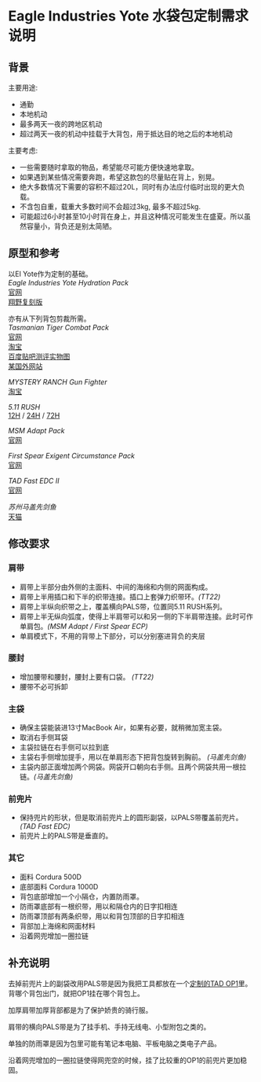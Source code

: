Eagle Industries Yote 水袋包定制需求说明
============================================

背景
----
主要用途:
* 通勤
* 本地机动
* 最多两天一夜的跨地区机动
* 超过两天一夜的机动中挂载于大背包，用于抵达目的地之后的本地机动

主要考虑:
* 一些需要随时拿取的物品，希望能尽可能方便快速地拿取。
* 如果遇到某些情况需要奔跑，希望这款包的尽量贴在背上，别晃。
* 绝大多数情况下需要的容积不超过20L，同时有办法应付临时出现的更大负载。
* 不含包自重，载重大多数时间不会超过3kg, 最多不超过5kg.
* 可能超过6小时甚至10小时背在身上，并且这种情况可能发生在盛夏。所以虽然容量小，背负还是别太简陋。


原型和参考
-----------
以EI Yote作为定制的基础。  
_Eagle Industries Yote Hydration Pack_  
[官网](http://www.eagleindustries.com/products/detail.aspx?id=234)  
[翔野复刻版](http://www.flyye.com/cn/ArticleShow.asp?ProdID=0492)

亦有从下列背包剪裁所需。  
_Tasmanian Tiger Combat Pack_  
[官网](http://www.tasmaniantactical.com/TT_Combat_Pack_p/7716.htm)  
[淘宝](http://item.taobao.com/item.htm?spm=a230r.1.14.1.ReOVrm&id=10956779680)  
[百度贴吧测评实物图](http://tieba.baidu.com/p/2717163114)  
[某国外网站](http://www.varusteleka.com/en/product/tasmanian-tiger-combat-pack/24387)

_MYSTERY RANCH Gun Fighter_  
[淘宝](http://item.taobao.com/item.htm?id=22490371488)

_5.11 RUSH_  
[12H](http://www.511tactical.com/rush-12-backpack.html) / 
[24H](http://www.511tactical.com/rush-24-backpack.html) / 
[72H](http://www.511tactical.com/rush-72-backpack.html)

_MSM Adapt Pack_  
[官网](http://milspecmonkey.com/store/packs-bags/341-msm-adapt-pack.html#/color-multicam)

_First Spear Exigent Circumstance Pack_  
[官网](http://www.first-spear.com/product.php?productid=17528)

_TAD Fast EDC II_  
[官网](http://store.tripleaughtdesign.com/Equipment/Packs-And-Pouches/FAST-Pack-EDC)

_苏州马盖先剑鱼_  
[天猫](http://item.taobao.com/item.htm?spm=a1z09.5.0.0.hhqQSN&id=37047087806)


修改要求
--------
### 肩带
* 肩带上半部分由外侧的主面料、中间的海绵和内侧的网面构成。
* 肩带上半用插口和下半的织带连接。插口上套弹力织带环。*(TT22)*
* 肩带上半纵向织带之上，覆盖横向PALS带，位置同5.11 RUSH系列。
* 肩带上半无纵向弧度，使得上半肩带可以和另一侧的下半肩带连接。此时可作单肩包。*(MSM Adapt / First Spear ECP)*
* 单肩模式下，不用的背带上下部分，可以分别塞进背负的夹层

### 腰封
* 增加腰带和腰封，腰封上要有口袋。 *(TT22)*
* 腰带不必可拆卸

### 主袋
* 确保主袋能装进13寸MacBook Air，如果有必要，就稍微加宽主袋。
* 取消右手侧耳袋
* 主袋拉链在右手侧可以拉到底
* 主袋右手侧增加提手，用以在单肩形态下把背包旋转到胸前。 *(马盖先剑鱼)*
* 主袋内部正面增加两个网袋。网袋开口朝向右手侧。且两个网袋共用一根拉链。*(马盖先剑鱼)*

### 前兜片
* 保持兜片的形状，但是取消前兜片上的圆形副袋，以PALS带覆盖前兜片。*(TAD Fast EDC)*
* 前兜片上的PALS带是垂直的。

### 其它
* 面料 Cordura 500D
* 底部面料 Cordura 1000D
* 背包底部增加一个小隔仓，内置防雨罩。
* 防雨罩底部有一根织带，用以和隔仓内的日字扣相连
* 防雨罩顶部有两条织带，用以和背包顶部的日字扣相连
* 背部加上海绵和网面材料
* 沿着网兜增加一圈拉链


补充说明
---------
去掉前兜片上的副袋改用PALS带是因为我把工具都放在一个[定制的TAD OP1](https://github.com/snow/custom_equipment_specs/blob/master/sunsnow_op1.md)里。背哪个背包出门，就把OP1挂在哪个背包上。

加厚肩带加厚背部都是为了保护娇贵的骑行服。

肩带的横向PALS带是为了挂手机、手持无线电、小型附包之类的。

单独的防雨罩是因为包里可能有笔记本电脑、平板电脑之类电子产品。

沿着网兜增加的一圈拉链使得网兜空的时候，挂了比较重的OP1的前兜片更加稳固。







